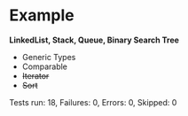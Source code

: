 # Example

**LinkedList, Stack, Queue, Binary Search Tree**

* Generic Types
* Comparable
* ~~Iterator~~
* ~~Sort~~

Tests run: 18, Failures: 0, Errors: 0, Skipped: 0
